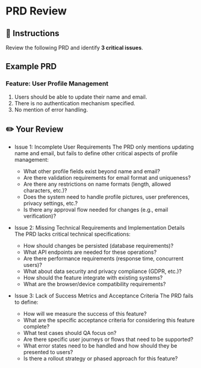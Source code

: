 # PRD Review

## 📝 Instructions
Review the following PRD and identify **3 critical issues**.

## Example PRD
### Feature: User Profile Management
1. Users should be able to update their name and email.
2. There is no authentication mechanism specified.
3. No mention of error handling.

## ✏️ Your Review

- Issue 1: Incomplete User Requirements
  The PRD only mentions updating name and email, but fails to define other critical aspects of profile management:
  - What other profile fields exist beyond name and email?
  - Are there validation requirements for email format and uniqueness?
  - Are there any restrictions on name formats (length, allowed characters, etc.)?
  - Does the system need to handle profile pictures, user preferences, privacy settings, etc.?
  - Is there any approval flow needed for changes (e.g., email verification)?

- Issue 2: Missing Technical Requirements and Implementation Details
  The PRD lacks critical technical specifications:
  - How should changes be persisted (database requirements)?
  - What API endpoints are needed for these operations?
  - Are there performance requirements (response time, concurrent users)?
  - What about data security and privacy compliance (GDPR, etc.)?
  - How should the feature integrate with existing systems?
  - What are the browser/device compatibility requirements?

- Issue 3: Lack of Success Metrics and Acceptance Criteria
  The PRD fails to define:
  - How will we measure the success of this feature?
  - What are the specific acceptance criteria for considering this feature complete?
  - What test cases should QA focus on?
  - Are there specific user journeys or flows that need to be supported?
  - What error states need to be handled and how should they be presented to users?
  - Is there a rollout strategy or phased approach for this feature?
